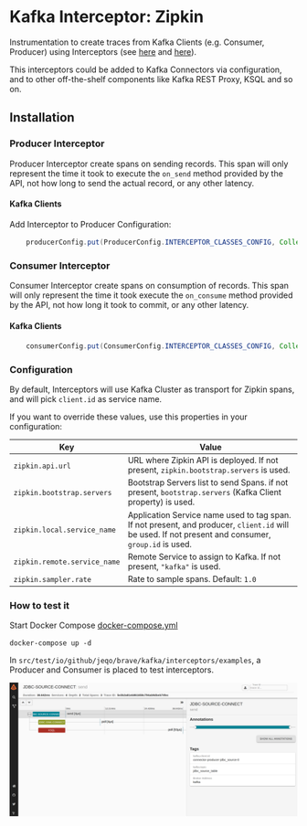 # Kafka Interceptor: Zipkin

Instrumentation to create traces from Kafka Clients (e.g. Consumer, Producer)
using Interceptors (see [here](https://kafka.apache.org/0100/javadoc/org/apache/kafka/clients/producer/ProducerInterceptor.html)
and [here](https://kafka.apache.org/0100/javadoc/org/apache/kafka/clients/consumer/ConsumerInterceptor.html)).

This interceptors could be added to Kafka Connectors via configuration, and to other off-the-shelf components like 
Kafka REST Proxy, KSQL and so on.

## Installation

### Producer Interceptor

Producer Interceptor create spans on sending records. This span will only represent the time it took to 
execute the `on_send` method provided by the API, not how long to send the actual record, or any other latency.

#### Kafka Clients

Add Interceptor to Producer Configuration:

```java
    producerConfig.put(ProducerConfig.INTERCEPTOR_CLASSES_CONFIG, Collections.singletonList(TracingProducerInterceptor.class));
```
### Consumer Interceptor

Consumer Interceptor create spans on consumption of records. This span will only represent the time it took execute
the `on_consume` method provided by the API, not how long it took to commit, or any other latency. 

#### Kafka Clients

```java
    consumerConfig.put(ConsumerConfig.INTERCEPTOR_CLASSES_CONFIG, Collections.singletonList(TracingConsumerInterceptor.class));
```

### Configuration

By default, Interceptors will use Kafka Cluster as transport for Zipkin spans, and will pick `client.id` as service name.

If you want to override these values, use this properties in your configuration:

| Key                           | Value                                                                                 |
|-------------------------------|---------------------------------------------------------------------------------------|
| `zipkin.api.url`              | URL where Zipkin API is deployed. If not present, `zipkin.bootstrap.servers` is used. |
| `zipkin.bootstrap.servers`    | Bootstrap Servers list to send Spans. if not present, `bootstrap.servers` (Kafka Client property) is used. |
| `zipkin.local.service_name`   | Application Service name used to tag span. If not present, and producer, `client.id` will be used. If not present and consumer, `group.id` is used. |
| `zipkin.remote.service_name`  | Remote Service to assign to Kafka. If not present, `"kafka"` is used.                 |
| `zipkin.sampler.rate`         | Rate to sample spans. Default: `1.0`                                                  |

### How to test it

Start Docker Compose [docker-compose.yml](blob/master/docker-compose.yml)

```
docker-compose up -d
```

In `src/test/io/github/jeqo/brave/kafka/interceptors/examples`, a Producer and Consumer is placed to test interceptors.

![](docs/trace.png)